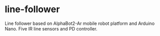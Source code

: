 # line-follower
 
Line follower based on AlphaBot2-Ar mobile robot platform and Arduino Nano. Five IR line sensors and PD controller. 
